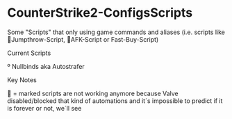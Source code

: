 # CounterStrike2-ConfigsScripts

Some "Scripts" that only using game commands and aliases (i.e. scripts like 💢Jumpthrow-Script,
💢AFK-Script or Fast-Buy-Script)


Current Scripts
 
º Nullbinds aka Autostrafer 


















Key Notes

💢 = marked scripts are not working anymore because Valve disabled/blocked that kind of automations and it´s impossible to predict if it is forever or not, we´ll see
